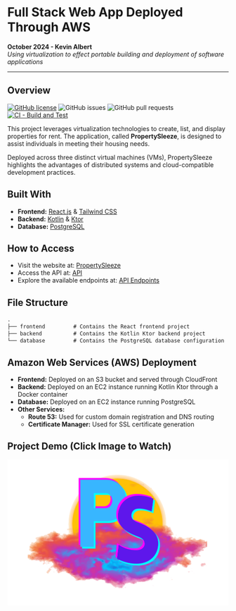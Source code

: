 # Full Stack Web App Deployed Through AWS

**October 2024 - Kevin Albert**  
*Using virtualization to effect portable building and deployment of software applications*

---

## Overview

[![GitHub license](https://img.shields.io/badge/license-MIT-green)](LICENSE)
![GitHub issues](https://img.shields.io/github/issues/TheFifthNinja/PropertySleeze)
![GitHub pull requests](https://img.shields.io/github/issues-pr/TheFifthNinja/PropertySleeze)
[![CI - Build and Test](https://github.com/TheFifthNinja/PropertySleeze/actions/workflows/frontend.yml/badge.svg)](https://github.com/TheFifthNinja/PropertySleeze/actions/workflows/frontend.yml)

This project leverages virtualization technologies to create, list, and display properties for rent. The application, called **PropertySleeze**, is designed to assist individuals in meeting their housing needs.

Deployed across three distinct virtual machines (VMs), PropertySleeze highlights the advantages of distributed systems and cloud-compatible development practices.

## Built With

- **Frontend:** [React.js](https://reactjs.org) & [Tailwind CSS](https://tailwindcss.com)
- **Backend:** [Kotlin](https://kotlinlang.org) & [Ktor](https://ktor.io/)
- **Database:** [PostgreSQL](https://www.postgresql.org)

## How to Access

- Visit the website at: [PropertySleeze](http://www.propertysleeze.shop)
- Access the API at: [API](http://api.propertysleeze.shop:8084)
- Explore the available endpoints at: [API Endpoints](https://github.com/TheFifthNinja/PropertySleeze/blob/AWS-Deployment/backend/src/main/kotlin/com/unitedApi/routing/Routing.kt)



## File Structure

```plaintext
.
├── frontend         # Contains the React frontend project
├── backend          # Contains the Kotlin Ktor backend project
└── database         # Contains the PostgreSQL database configuration
```

## Amazon Web Services (AWS) Deployment
- **Frontend:** Deployed on an S3 bucket and served through CloudFront
- **Backend:** Deployed on an EC2 instance running Kotlin Ktor through a Docker container
- **Database:** Deployed on an EC2 instance running PostgreSQL
- **Other Services:** 
    - **Route 53:** Used for custom domain registration and DNS routing
    - **Certificate Manager:** Used for SSL certificate generation


## Project Demo (Click Image to Watch)

<div align="center">
    <a href="https://www.youtube.com/watch?v=bqpv_W5KPL8" target="_blank">
        <img src="./frontend/public/Large Logo.png" alt="Project Demo Video" />
    </a>
</div>



